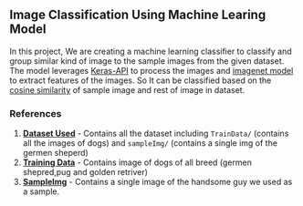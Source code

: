 ## **Image Classification Using Machine Learing Model**
In this project, We are creating a machine learning classifier to classify and group similar kind of image to the sample images from the given dataset. The model leverages [Keras-API](https://keras.io/) to process the images and [imagenet model](https://www.image-net.org/) to extract features of the images. So It can be classified based on the [cosine similarity](https://www.sciencedirect.com/topics/computer-science/cosine-similarity#:~:text=Cosine%20similarity%20measures%20the%20similarity,document%20similarity%20in%20text%20analysis) of sample image and rest of image in dataset.

### **References**

1. **[Dataset Used](https://drive.google.com/drive/folders/1-1z61aeaxTmLo4hj8RL491yS36UVES2_?usp=drive_link)** - Contains all the dataset including `TrainData/` (contains all the images of dogs) and `sampleImg/` (contains a single img of the germen sheperd)
2. **[Training Data](https://drive.google.com/drive/folders/1JIEuyIQm7M45sz9ZnunbeFo8qoPJUyB5?usp=drive_link)** - Contains image of dogs of all breed (germen shepred,pug and golden retriver)
3. **[SampleImg](https://drive.google.com/drive/folders/16iVIgZIUNJL9w1J-VFtTiuibmee5OeeN?usp=drive_link)** - Contains a single image of the handsome guy we used as a sample.
